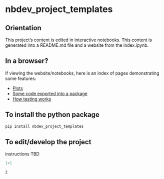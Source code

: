 nbdev_project_templates
================

<!-- WARNING: THIS FILE WAS AUTOGENERATED! DO NOT EDIT! -->

## Orientation

This project’s content is edited in interactive notebooks. This content
is generated into a README.md file and a website from the index.ipynb.

## In a browser?

If viewing the website/notebooks, here is an index of pages
demonstrating some features:

- [Plots](Reports/00_plots.ipynb)
- [Some code exported into a package](API/00_definitions.ipynb)
- [How testing works](Reports/01_reports_excluded_from_testing.ipynb)

## To install the python package

``` sh
pip install nbdev_project_templates
```

## To edit/develop the project

instructions TBD

``` python
1+1
```

    2
